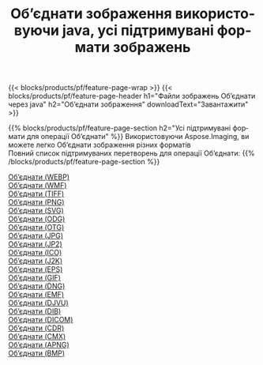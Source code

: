﻿---
title: Об’єднати зображення використовуючи java, усі підтримувані формати зображень 
weight: 3920
url: /uk/java/merge 
lang: uk
langdirlevel: 2
locales: zh-hans,ja,it,ru,de,es,fr,nl,id,lt,pl,pt,vi,tr,ko,zh-hant,ar,hi,th,sv,cs,uk,he
description: Використовуючи Aspose.Imaging, ви можете легко Об’єднати зображення використовуючи  java
---

{{< blocks/products/pf/feature-page-wrap >}}
{{< blocks/products/pf/feature-page-header h1="Файли зображень Об’єднати через java" h2="Об’єднати зображення" downloadText="Завантажити" >}}


{{% blocks/products/pf/feature-page-section  h2="Усі підтримувані формати для операції Об’єднати" %}}
Використовуючи Aspose.Imaging, ви можете легко Об’єднати зображення різних форматів
<br/>
Повний список підтримуваних перетворень для операції Об’єднати:
{{% /blocks/products/pf/feature-page-section %}}
<div class="container-fluid productfamilypage bg-gray">
    <div class="convertypes bg-gray agp-content section">
        <div class="container">
		<div class="row other-converters">
		    <div class='col-md-2 other-converter remove-lp remove-rp'><a href="/imaging/uk/java/merge/webp" >Об’єднати (WEBP)</a></div><div class='col-md-2 other-converter remove-lp remove-rp'><a href="/imaging/uk/java/merge/wmf" >Об’єднати (WMF)</a></div><div class='col-md-2 other-converter remove-lp remove-rp'><a href="/imaging/uk/java/merge/tiff" >Об’єднати (TIFF)</a></div><div class='col-md-2 other-converter remove-lp remove-rp'><a href="/imaging/uk/java/merge/png" >Об’єднати (PNG)</a></div><div class='col-md-2 other-converter remove-lp remove-rp'><a href="/imaging/uk/java/merge/svg" >Об’єднати (SVG)</a></div><div class='col-md-2 other-converter remove-lp remove-rp'><a href="/imaging/uk/java/merge/odg" >Об’єднати (ODG)</a></div><div class='col-md-2 other-converter remove-lp remove-rp'><a href="/imaging/uk/java/merge/otg" >Об’єднати (OTG)</a></div><div class='col-md-2 other-converter remove-lp remove-rp'><a href="/imaging/uk/java/merge/jpg" >Об’єднати (JPG)</a></div><div class='col-md-2 other-converter remove-lp remove-rp'><a href="/imaging/uk/java/merge/jp2" >Об’єднати (JP2)</a></div><div class='col-md-2 other-converter remove-lp remove-rp'><a href="/imaging/uk/java/merge/ico" >Об’єднати (ICO)</a></div><div class='col-md-2 other-converter remove-lp remove-rp'><a href="/imaging/uk/java/merge/j2k" >Об’єднати (J2K)</a></div><div class='col-md-2 other-converter remove-lp remove-rp'><a href="/imaging/uk/java/merge/eps" >Об’єднати (EPS)</a></div><div class='col-md-2 other-converter remove-lp remove-rp'><a href="/imaging/uk/java/merge/gif" >Об’єднати (GIF)</a></div><div class='col-md-2 other-converter remove-lp remove-rp'><a href="/imaging/uk/java/merge/dng" >Об’єднати (DNG)</a></div><div class='col-md-2 other-converter remove-lp remove-rp'><a href="/imaging/uk/java/merge/emf" >Об’єднати (EMF)</a></div><div class='col-md-2 other-converter remove-lp remove-rp'><a href="/imaging/uk/java/merge/djvu" >Об’єднати (DJVU)</a></div><div class='col-md-2 other-converter remove-lp remove-rp'><a href="/imaging/uk/java/merge/dib" >Об’єднати (DIB)</a></div><div class='col-md-2 other-converter remove-lp remove-rp'><a href="/imaging/uk/java/merge/dicom" >Об’єднати (DICOM)</a></div><div class='col-md-2 other-converter remove-lp remove-rp'><a href="/imaging/uk/java/merge/cdr" >Об’єднати (CDR)</a></div><div class='col-md-2 other-converter remove-lp remove-rp'><a href="/imaging/uk/java/merge/cmx" >Об’єднати (CMX)</a></div><div class='col-md-2 other-converter remove-lp remove-rp'><a href="/imaging/uk/java/merge/apng" >Об’єднати (APNG)</a></div><div class='col-md-2 other-converter remove-lp remove-rp'><a href="/imaging/uk/java/merge/bmp" >Об’єднати (BMP)</a></div>
                </div>
        </div>
    </div>
</div>
<br/>

